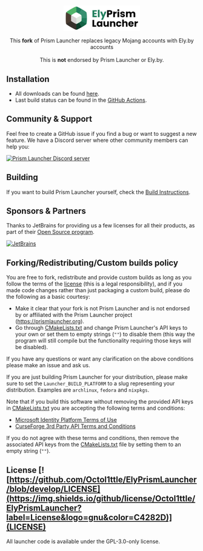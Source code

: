 <p align="center">
<picture>
  <source media="(prefers-color-scheme: dark)" srcset="/program_info/org.prismlauncher.PrismLauncher.logo-darkmode.svg">
  <source media="(prefers-color-scheme: light)" srcset="/program_info/org.prismlauncher.PrismLauncher.logo.svg">
  <img alt="Prism Launcher" src="/program_info/org.prismlauncher.PrismLauncher.logo.svg" width="40%">
</picture>
</p>

<p align="center">
  This <b>fork</b> of Prism Launcher replaces legacy Mojang accounts with Ely.by accounts<br />
  <br />This is <b>not</b> endorsed by Prism Launcher or Ely.by.
</p>

## Installation

- All downloads can be found [here](https://github.com/Octol1ttle/PrismLauncher-elyby/releases/latest).
- Last build status can be found in the [GitHub Actions](https://github.com/Octol1ttle/PrismLauncher-elyby/actions).

## Community & Support

Feel free to create a GitHub issue if you find a bug or want to suggest a new feature. We have a Discord server where other community members can help you:

[![Prism Launcher Discord server](https://discordapp.com/api/guilds/1201522867901313045/widget.png?style=banner3)](https://discord.gg/5kcBCvnbTp)

## Building

If you want to build Prism Launcher yourself, check the [Build Instructions](https://prismlauncher.org/wiki/development/build-instructions/).

## Sponsors & Partners

Thanks to JetBrains for providing us a few licenses for all their products, as part of their [Open Source program](https://www.jetbrains.com/opensource/).

[![JetBrains](https://resources.jetbrains.com/storage/products/company/brand/logos/jb_beam.svg)](https://www.jetbrains.com/opensource/)

## Forking/Redistributing/Custom builds policy

You are free to fork, redistribute and provide custom builds as long as you follow the terms of the [license](LICENSE) (this is a legal responsibility), and if you made code changes rather than just packaging a custom build, please do the following as a basic courtesy:

- Make it clear that your fork is not Prism Launcher and is not endorsed by or affiliated with the Prism Launcher project (<https://prismlauncher.org>).
- Go through [CMakeLists.txt](CMakeLists.txt) and change Prism Launcher's API keys to your own or set them to empty strings (`""`) to disable them (this way the program will still compile but the functionality requiring those keys will be disabled).

If you have any questions or want any clarification on the above conditions please make an issue and ask us.

If you are just building Prism Launcher for your distribution, please make sure to set the `Launcher_BUILD_PLATFORM` to a slug representing your distribution. Examples are `archlinux`, `fedora` and `nixpkgs`.

Note that if you build this software without removing the provided API keys in [CMakeLists.txt](CMakeLists.txt) you are accepting the following terms and conditions:

- [Microsoft Identity Platform Terms of Use](https://docs.microsoft.com/en-us/legal/microsoft-identity-platform/terms-of-use)
- [CurseForge 3rd Party API Terms and Conditions](https://support.curseforge.com/en/support/solutions/articles/9000207405-curse-forge-3rd-party-api-terms-and-conditions)

If you do not agree with these terms and conditions, then remove the associated API keys from the [CMakeLists.txt](CMakeLists.txt) file by setting them to an empty string (`""`).

## License [![https://github.com/Octol1ttle/ElyPrismLauncher/blob/develop/LICENSE](https://img.shields.io/github/license/Octol1ttle/ElyPrismLauncher?label=License&logo=gnu&color=C4282D)](LICENSE)

All launcher code is available under the GPL-3.0-only license.